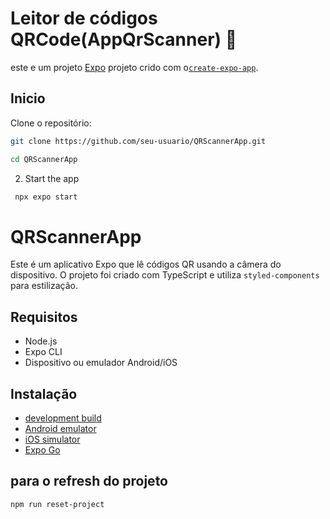 # Leitor de códigos QRCode(AppQrScanner) 👋

este e um projeto [Expo](https://expo.dev) projeto crido com o[`create-expo-app`](https://www.npmjs.com/package/create-expo-app).

## Inicio

 Clone o repositório:
   ```sh
   git clone https://github.com/seu-usuario/QRScannerApp.git

   cd QRScannerApp
   ```

2. Start the app

```bash
 npx expo start
```

# QRScannerApp

Este é um aplicativo Expo que lê códigos QR usando a câmera do dispositivo. O projeto foi criado com TypeScript e utiliza `styled-components` para estilização.

## Requisitos

- Node.js
- Expo CLI
- Dispositivo ou emulador Android/iOS

## Instalação

- [development build](https://docs.expo.dev/develop/development-builds/introduction/)
- [Android emulator](https://docs.expo.dev/workflow/android-studio-emulator/)
- [iOS simulator](https://docs.expo.dev/workflow/ios-simulator/)
- [Expo Go](https://expo.dev/go)

## para o refresh do projeto 


```bash
npm run reset-project
```

